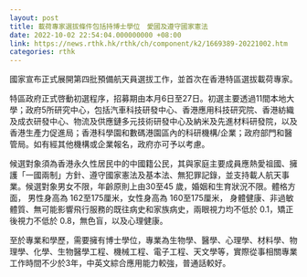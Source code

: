 ```yaml
---
layout: post
title: 載荷專家選拔條件包括持博士學位　愛國及遵守國家憲法
date: 2022-10-02 22:54:04.000000000 +08:00
link: https://news.rthk.hk/rthk/ch/component/k2/1669389-20221002.htm
categories: rthk
---
```


國家宣布正式展開第四批預備航天員選拔工作，並首次在香港特區選拔載荷專家。

特區政府正式啓動初選程序，招募期由本月6日至27日。初選主要透過11間本地大學；政府5所研究中心，包括汽車科技研發中心、香港應用科技研究院、香港紡織及成衣研發中心、物流及供應鏈多元技術研發中心及納米及先進材料研發院，以及香港生產力促進局；香港科學園和數碼港園區內的科研機構/企業；政府部門和醫管局。如有經其他機構或企業報名，政府亦可予以考慮。

候選對象須為香港永久性居民中的中國籍公民，其與家庭主要成員應熱愛祖國、擁護「一國兩制」方針、遵守國家憲法及基本法、無犯罪記錄，並支持載人航天事業。候選對象男女不限，年齡原則上由30至45 歲，婚姻和生育狀況不限。體格方面， 男性身高為 162至175厘米，女性身高為 160至175厘米， 身體健康、非過敏體質、無可能影響飛行服務的既往病史和家族病史，兩眼視力均不低於 0.1，矯正後視力不低於 0.8，無色盲，以及心理健康。

至於專業和學歷，需要擁有博士學位，專業為生物學、醫學、心理學、材料學、物理學、化學、生物醫學工程、機械工程、電子工程、天文學等，實際從事相關專業工作時間不少於3年，中英文綜合應用能力較強，普通話較好。
